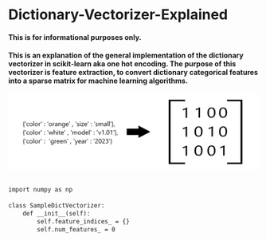 # Dictionary-Vectorizer-Explained

#### This is for informational purposes only.
#### This is an explanation of the general implementation of the dictionary vectorizer in scikit-learn aka one hot encoding. The purpose of this vectorizer is feature extraction, to convert dictionary categorical features into a sparse matrix for machine learning algorithms.



<img src='https://github.com/JReyDev/Dictionary-Vectorizer-Explained/blob/main/images/homepageconversion.png'>

```

```
```
import numpy as np

class SampleDictVectorizer:
    def __init__(self):
        self.feature_indices_ = {}
        self.num_features_ = 0
```
